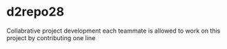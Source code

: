 # d2repo28
Collabrative project development
each teammate is allowed to work on this project by contributing one line
